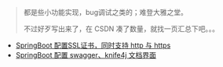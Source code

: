 
> 都是些小功能实现，bug调试之类的；难登大雅之堂。
>
> 不过好歹写出来了，在 CSDN 凑了数量，就找一页汇总下吧。。。

- <a href="https://blog.csdn.net/m0_46144826/article/details/107611359" target="_blank">SpringBoot 配置SSL证书，同时支持 http 与 https</a>
- <a href="https://blog.csdn.net/m0_46144826/article/details/120072819" target="_blank">SpringBoot 配置 swagger、knife4j 文档界面</a>




